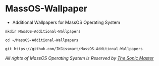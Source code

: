# MassOS-Wallpaper
- Additional Wallpapers for MassOS Operating System 
```
mkdir MassOS-Additional-Wallpapers
``` 
```
cd ~/MassOS-Additional-Wallpapers
```
```
git https://github.com/IKGissmart/MassOS-Additional-Wallpapers
``` 
_All rights of MassOS Operating System is Reserved by [The Sonic Master](https://github.com/TheSonicMaster)_ 
